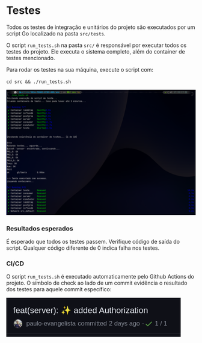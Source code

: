 # Testes

Todos os testes de integração e unitários do projeto são executados por um script Go localizado na pasta `src/tests`.

O script `run_tests.sh` na pasta `src/` é responsável por executar todos os testes do projeto. Ele executa o sistema completo, além do container de testes mencionado.

Para rodar os testes na sua máquina, execute o script com:

`cd src && ./run_tests.sh`

![commit](img/tests.png)

### Resultados esperados

É esperado que todos os testes passem. Verifique código de saída do script. Qualquer código diferente de 0 indica falha nos testes.

### CI/CD

O script `run_tests.sh` é executado automaticamente pelo Github Actions do projeto. O símbolo de check ao lado de um commit evidência o resultado dos testes para aquele commit específico:

![tests](img/commit.png)
